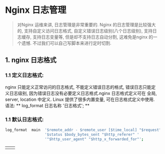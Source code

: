 # Nginx 日志管理

> 对Nginx 运维来讲, 日志管理是非常重要的. Nginx 的日志管理是比较强大的, 支持自定义访问日志格式, 自定义错误日志级别\(八个日志级别\), 支持日志缓存, 支持日志变量等, 但是却不支持日志自动分割, 这难免是nginx 的一个遗憾. 不过我们可以自己写脚本来进行定时切割.

## 1. nginx 日志格式

### 1.1 定义日志格式:

nginx 只能定义正常访问的日志格式, 不能定义错误日志的格式, 错误日志只能定义日志级别, 因为错误日志没有必要定义日志格式.nginx 日志格式定义可在 全局, server, location 中定义. Linux 提供了很多内置变量, 可在日志格式定义中使用.  
语法: ** log\_format  日志名称  '日志格式'; **

### 1.1 默认日志格式:

```bash
log_format  main  '$remote_addr - $remote_user [$time_local] "$request" '
                  '$status $body_bytes_sent "$http_referer" '
                  '"$http_user_agent" "$http_x_forwarded_for"';
```

|  |  |
| :--- | :--- |
|  |  |



